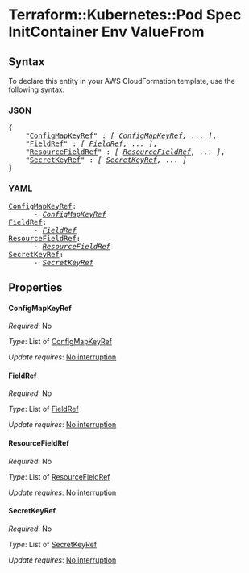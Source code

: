 # Terraform::Kubernetes::Pod Spec InitContainer Env ValueFrom

## Syntax

To declare this entity in your AWS CloudFormation template, use the following syntax:

### JSON

<pre>
{
    "<a href="#configmapkeyref" title="ConfigMapKeyRef">ConfigMapKeyRef</a>" : <i>[ <a href="spec-initcontainer-env-valuefrom-configmapkeyref.md">ConfigMapKeyRef</a>, ... ]</i>,
    "<a href="#fieldref" title="FieldRef">FieldRef</a>" : <i>[ <a href="spec-initcontainer-env-valuefrom-fieldref.md">FieldRef</a>, ... ]</i>,
    "<a href="#resourcefieldref" title="ResourceFieldRef">ResourceFieldRef</a>" : <i>[ <a href="spec-initcontainer-env-valuefrom-resourcefieldref.md">ResourceFieldRef</a>, ... ]</i>,
    "<a href="#secretkeyref" title="SecretKeyRef">SecretKeyRef</a>" : <i>[ <a href="spec-initcontainer-env-valuefrom-secretkeyref.md">SecretKeyRef</a>, ... ]</i>
}
</pre>

### YAML

<pre>
<a href="#configmapkeyref" title="ConfigMapKeyRef">ConfigMapKeyRef</a>: <i>
      - <a href="spec-initcontainer-env-valuefrom-configmapkeyref.md">ConfigMapKeyRef</a></i>
<a href="#fieldref" title="FieldRef">FieldRef</a>: <i>
      - <a href="spec-initcontainer-env-valuefrom-fieldref.md">FieldRef</a></i>
<a href="#resourcefieldref" title="ResourceFieldRef">ResourceFieldRef</a>: <i>
      - <a href="spec-initcontainer-env-valuefrom-resourcefieldref.md">ResourceFieldRef</a></i>
<a href="#secretkeyref" title="SecretKeyRef">SecretKeyRef</a>: <i>
      - <a href="spec-initcontainer-env-valuefrom-secretkeyref.md">SecretKeyRef</a></i>
</pre>

## Properties

#### ConfigMapKeyRef

_Required_: No

_Type_: List of <a href="spec-initcontainer-env-valuefrom-configmapkeyref.md">ConfigMapKeyRef</a>

_Update requires_: [No interruption](https://docs.aws.amazon.com/AWSCloudFormation/latest/UserGuide/using-cfn-updating-stacks-update-behaviors.html#update-no-interrupt)

#### FieldRef

_Required_: No

_Type_: List of <a href="spec-initcontainer-env-valuefrom-fieldref.md">FieldRef</a>

_Update requires_: [No interruption](https://docs.aws.amazon.com/AWSCloudFormation/latest/UserGuide/using-cfn-updating-stacks-update-behaviors.html#update-no-interrupt)

#### ResourceFieldRef

_Required_: No

_Type_: List of <a href="spec-initcontainer-env-valuefrom-resourcefieldref.md">ResourceFieldRef</a>

_Update requires_: [No interruption](https://docs.aws.amazon.com/AWSCloudFormation/latest/UserGuide/using-cfn-updating-stacks-update-behaviors.html#update-no-interrupt)

#### SecretKeyRef

_Required_: No

_Type_: List of <a href="spec-initcontainer-env-valuefrom-secretkeyref.md">SecretKeyRef</a>

_Update requires_: [No interruption](https://docs.aws.amazon.com/AWSCloudFormation/latest/UserGuide/using-cfn-updating-stacks-update-behaviors.html#update-no-interrupt)

